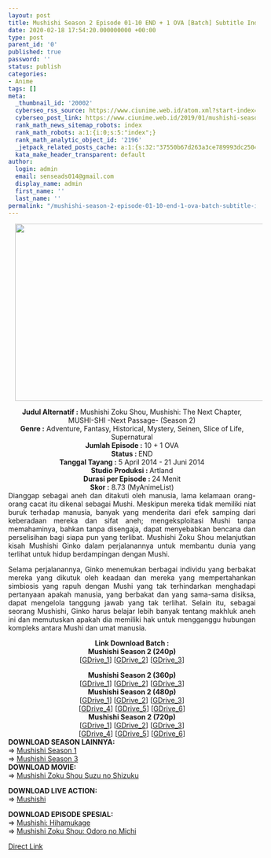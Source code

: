 ```yaml
---
layout: post
title: Mushishi Season 2 Episode 01-10 END + 1 OVA [Batch] Subtitle Indonesia
date: 2020-02-18 17:54:20.000000000 +00:00
type: post
parent_id: '0'
published: true
password: ''
status: publish
categories:
- Anime
tags: []
meta:
  _thumbnail_id: '20002'
  cyberseo_rss_source: https://www.ciunime.web.id/atom.xml?start-index=1201&max-results=150
  cyberseo_post_link: https://www.ciunime.web.id/2019/01/mushishi-season-2-episode-01-10-end-1.html
  rank_math_news_sitemap_robots: index
  rank_math_robots: a:1:{i:0;s:5:"index";}
  rank_math_analytic_object_id: '2196'
  _jetpack_related_posts_cache: a:1:{s:32:"37550b67d263a3ce789993dc25046c5f";a:2:{s:7:"expires";i:1650270707;s:7:"payload";a:0:{}}}
  kata_make_header_transparent: default
author:
  login: admin
  email: senseads014@gmail.com
  display_name: admin
  first_name: ''
  last_name: ''
permalink: "/mushishi-season-2-episode-01-10-end-1-ova-batch-subtitle-indonesia/"
---
```

<div class="separator" style="clear: both; text-align: center;"><a href="https://1.bp.blogspot.com/-iS364fOny3g/XDhgzIp05qI/AAAAAAAAHEQ/5kgrJWCtLaYrZr-A3wg0niY2s9ShdncIwCPcBGAYYCw/s1600/Mushishi%2BSeason%2B2.jpg" imageanchor="1" style="margin-left: 1em; margin-right: 1em;"><img border="0" data-original-height="720" data-original-width="1280" height="360" src="{{ site.baseurl }}/assets/2020/02/Mushishi%2BSeason%2B2.jpg" width="640" /></a></div>
<p>
<div style="text-align: center;"><b>Judul Alternatif :</b> Mushishi Zoku Shou, Mushishi: The Next Chapter, MUSHI-SHI -Next Passage- (Season 2)</div>
<div style="text-align: center;"><b><b>Genre :</b></b> Adventure, Fantasy, Historical, Mystery, Seinen, Slice of Life, Supernatural</div>
<div style="text-align: center;"><b>Jumlah Episode :</b> <b></b>10 + 1 OVA<br /><b>Status :&nbsp;</b>END<br /><b>Tanggal Tayang :</b> 5 April 2014 - 21 Juni 2014<br /><b>Studio Produksi : </b>Artland<br /><b>Durasi per Episode :&nbsp;</b>24 Menit</div>
<div style="text-align: center;"><b>Skor :</b> 8.73 (MyAnimeList)</div>
<div style="text-align: justify;"></div>
<div style="text-align: justify;">Dianggap sebagai aneh dan ditakuti oleh manusia, lama kelamaan orang-orang cacat itu dikenal sebagai Mushi. Meskipun mereka tidak memiliki niat buruk terhadap manusia, banyak yang menderita dari efek samping dari keberadaan mereka dan sifat aneh; mengeksploitasi Mushi tanpa memahaminya, bahkan tanpa disengaja, dapat menyebabkan bencana dan perselisihan bagi siapa pun yang terlibat. Mushishi Zoku Shou melanjutkan kisah Mushishi Ginko dalam perjalanannya untuk membantu dunia yang terlihat untuk hidup berdampingan dengan Mushi.</p>
<p>Selama perjalanannya, Ginko menemukan berbagai individu yang berbakat mereka yang dikutuk oleh keadaan dan mereka yang mempertahankan simbiosis yang rapuh dengan Mushi yang tak terhindarkan menghadapi pertanyaan apakah manusia, yang berbakat dan yang sama-sama disiksa, dapat mengelola tanggung jawab yang tak terlihat. Selain itu, sebagai seorang Mushishi, Ginko harus belajar lebih banyak tentang makhluk aneh ini dan memutuskan apakah dia memiliki hak untuk mengganggu hubungan kompleks antara Mushi dan umat manusia.</p></div>
<div style="text-align: justify;"></div>
<div style="text-align: justify;"></div>
<div style="text-align: center;"><b>Link Download Batch :</b></div>
<div style="text-align: center;">
<div style="text-align: center;"><b>Mushishi Season 2 (240p)</b></div>
<div style="text-align: center;">[<a href="https://drive.google.com/uc?id=1JroEcSdhEA7exR8ulL8JdcRvFVIcPCtf" target="_blank" rel="noopener">GDrive_1</a>] [<a href="https://drive.google.com/uc?id=17k54aNeXMw-9mgRMCoTfnLx7E15RyEyC" target="_blank" rel="noopener">GDrive_2</a>] [<a href="https://drive.google.com/uc?id=1WGdaA75OOzW6l-3gnjUnjp8Jp3_K1gcD" target="_blank" rel="noopener">GDrive_3</a>]</div>
<p></div>
<div style="text-align: center;"><b>Mushishi Season 2 (360p)</b></div>
<div style="text-align: center;">[<a href="https://drive.google.com/uc?id=1qmxQ-BXJ9Woc28oJ3rqhNdKjvqjmi7Dl" target="_blank" rel="noopener">GDrive_1</a>] [<a href="https://drive.google.com/uc?id=1f75iFkwiZqK3AEONIdX5WXjK_XqdeckG" target="_blank" rel="noopener">GDrive_2</a>] [<a href="https://drive.google.com/uc?id=1kLD_wgftzr6Gd5lMXRV6-A4T_0NZd4Ke" target="_blank" rel="noopener">GDrive_3</a>]</div>
<div style="text-align: center;"></div>
<div style="text-align: center;"><b>Mushishi Season 2 (480p)</b><br />[<a href="https://drive.google.com/uc?id=1c8HkCO0PKpHVMuRQO8tiQsqG244vJekK" target="_blank" rel="noopener">GDrive_1</a>] [<a href="https://drive.google.com/uc?id=1oKbX90OY3iOKs9Mk7kAL_eI97JN0xgO6" target="_blank" rel="noopener">GDrive_2</a>] [<a href="https://drive.google.com/uc?id=1fQkyRncRjcHSZayjt-PFK6fyEpYMZzK0" target="_blank" rel="noopener">GDrive_3</a>]<br />[<a href="https://drive.google.com/uc?id=1u1_mo_7Yu2Ykr8wqFFoKBi7v7ggkytkv" target="_blank" rel="noopener">GDrive_4</a>] [<a href="https://drive.google.com/uc?id=1T7fZ6KMg-cS7sLbjAmhaKvP3J0Kl5qf2" target="_blank" rel="noopener">GDrive_5</a>] [<a href="https://drive.google.com/uc?id=1pHTluoYVAEjsTOS35nrmJfs8TSnVu5Gp" target="_blank" rel="noopener">GDrive_6</a>]</div>
<div style="text-align: center;"><b>Mushishi Season 2 (720p)</b><br />[<a href="https://drive.google.com/uc?id=1GcxSqXVcyFj6A35eDXSA4Qg-J5N8rVUx" target="_blank" rel="noopener">GDrive_1</a>] [<a href="https://drive.google.com/uc?id=1Rvqv7ZXzU6eo-oMWVC7qvLJwbwe3VPo7" target="_blank" rel="noopener">GDrive_2</a>] [<a href="https://drive.google.com/uc?id=13VMs-b_vxUdPs-JbtONMF36S-JccCMPz" target="_blank" rel="noopener">GDrive_3</a>]<br />[<a href="https://drive.google.com/uc?id=1I6c5NdXGzHiTLRquEsBOliBA-SQCNBD_" target="_blank" rel="noopener">GDrive_4</a>] [<a href="https://drive.google.com/uc?id=1ckttfDgAJPYCeiPkaLh4XZ6usDscpJ8m" target="_blank" rel="noopener">GDrive_5</a>] [<a href="https://drive.google.com/uc?id=1n4Zw_wlhjxsU4YyR1SMjxHSHj9oiCpRl" target="_blank" rel="noopener">GDrive_6</a>]
<div style="text-align: justify;">
<div style="text-align: justify;"></div>
<div style="text-align: justify;"><b>DOWNLOAD SEASON LAINNYA:</b></div>
<div style="text-align: justify;">=&gt;&nbsp;<a href="https://www.ciunime.web.id/2019/01/mushishi-season-1-episode-01-26-end-1.html" target="_blank" rel="noopener">Mushishi Season 1</a></div>
<div style="text-align: justify;">=&gt;&nbsp;<a href="https://www.ciunime.web.id/2019/01/mushishi-season-3-episode-01-10-end-1.html" target="_blank" rel="noopener">Mushishi Season 3</a></div>
<div style="text-align: justify;">
<div style="text-align: justify;"><b>DOWNLOAD MOVIE:</b></div>
<div style="text-align: justify;">=&gt;&nbsp;<a href="https://www.ciunime.web.id/2019/01/mushishi-zoku-shou-suzu-no-shizuku.html" target="_blank" rel="noopener">Mushishi Zoku Shou Suzu no Shizuku</a></p>
<div style="text-align: justify;"><b>DOWNLOAD LIVE ACTION:</b></div>
<div style="text-align: justify;">=&gt;&nbsp;<a href="https://www.ciunime.web.id/2019/01/mushishi-live-action-subtitle-indonesia.html" target="_blank" rel="noopener">Mushishi</a></p>
<div style="text-align: justify;"><b>DOWNLOAD EPISODE SPESIAL:</b></div>
<div style="text-align: justify;">=&gt;&nbsp;<a href="https://www.ciunime.web.id/2019/07/mushishi-hihamukage-spesial-subtitle.html" target="_blank" rel="noopener">Mushishi: Hihamukage</a><br />=&gt;&nbsp;<a href="https://www.ciunime.web.id/2019/07/mushishi-zoku-shou-odoro-no-michi.html" target="_blank" rel="noopener">Mushishi Zoku Shou: Odoro no Michi</a></p>
</div>
</div>
</div>
</div>
</div>
</div>
<link rel="stylesheet" href="https://cdnjs.cloudflare.com/ajax/libs/font-awesome/4.7.0/css/font-awesome.min.css" />
<div class="divbtn"> <a href="https://handymansurrender.com/fihup8buzv?key=94550f7ce39444073321dde3b8782f97" class="btn"><i class="fa fa-download"></i> Direct Link</a> </div>
